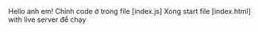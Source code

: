 Hello anh em!
Chỉnh code ở trong file [index.js]
Xong start file [index.html] with live server để chạy